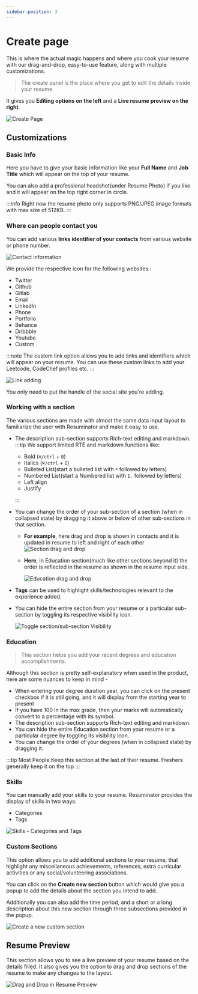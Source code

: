 ```yaml
---
sidebar-position: 3
---
```


# Create page

This is where the actual magic happens and where you cook your resume with our
drag-and-drop, easy-to-use feature, along with multiple customizations.

> The create panel is the place where you get to edit the details inside your resume.

It gives you **Editing options on the left** and a **Live resume preview on the right**.

![Create Page](/doc_img/create-page.png)

## Customizations

### Basic Info

Here you have to give your basic information like your **Full Name** and **Job Title** which will
appear on the top of your resume.

You can also add a professional headshot(under Resume Photo) if you like and it will appear
on the top right corner in circle.

:::info
Right now the resume photo only supports PNG/JPEG image formats with max size of 512KB.
:::

### Where can people contact you

You can add various **links identifier of your contacts** from various website or phone number.

![Contact information](/doc_img/contact-illus.png)

We provide the respective icon for the following websites :

- Twitter
- Github
- Gitlab
- Email
- LinkedIn
- Phone
- Portfolio
- Behance
- Dribbble
- Youtube
- Custom

:::note
The custom link option allows you to add links and identifiers which will appear on your resume.
You can use these custom links to add your Leetcode, CodeChef profiles etc.
:::

![Link adding](/gifs/add_link.gif)

You only need to put the handle of the social site you're adding.

### Working with a section

The various sections are made with almost the same data input layout to familiarize
the user with Resuminator and make it easy to use.

- The description sub-section supports Rich-text editing and markdown.
  :::tip
  We support limited RTE and markdown functions like:

  - Bold (`⌘/ctrl` + `B`)
  - Italics (`⌘/ctrl` + `I`)
  - Bulleted List(start a bulleted list with `*` followed by letters)
  - Numbered List(start a Numbered list with `1.` followed by letters)
  - Left align
  - Justify

  :::

- You can change the order of your sub-section of a section (when in collapsed state)
  by dragging it above or below of other sub-sections in that section.

  - **For example**, here drag and drop is shown in contacts and it is updated in resume to left and right of each other
    ![Section drag and drop](/gifs/section_drag.gif)

  - **Here**, in Education section(much like other sections beyond it) the order is
    reflected in the resume as shown in the resume input side.

    ![Education drag and drop](/gifs/edu_dnd.gif)

- **Tags** can be used to highlight skills/technologies relevant to the experience added.
- You can hide the entire section from your resume or a particular sub-section
  by toggling its respective visibility icon.

  ![Toggle section/sub-section Visibility](/gifs/visible_toggle.gif)

### Education

> This section helps you add your recent degrees and education accomplishments.

Although this section is pretty self-explanatory when used in the product, here are some nuances to keep in mind -

- When entering your degree duration year, you can click on the present checkbox if it is still
  going, and it will display from the starting year to present
- If you have 100 in the max grade, then your marks will automatically convert to a percentage with its symbol.
- The description sub-section supports Rich-text editing and markdown.
- You can hide the entire Education section from your resume or a particular degree by toggling its visibility icon.
- You can change the order of your degrees (when in collapsed state) by dragging it.

:::tip
Most People Keep this section at the last of their resume.
Freshers generally keep it on the top
:::

### Skills

You can manually add your skills to your resume.
Resuminator provides the display of skills in two ways:

- Categories
- Tags

![Skills - Categories and Tags](/doc_img/skills.png)

### Custom Sections

This option allows you to add additional sections to your resume, that highlight
any miscellaneous achievements, references, extra curricular activities or any social/volunteering associations.

You can click on the **Create new section** button which would give you a popup
to add the details about the section you intend to add.

Additionally you can also add the time period, and a short or a
long description about this new section through three subsections provided in the popup.

![Create a new custom section](/doc_img/create_new_section.png)

## Resume Preview

This section allows you to see a live preview of your resume based on the details filled.
It also gives you the option to drag and drop sections of the resume to make any changes to the layout.

![Drag and Drop in Resume Preview](/gifs/drag_drop.gif)
